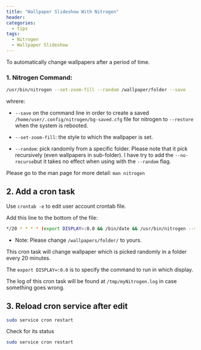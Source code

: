 ```yaml
---
title: "Wallpaper Slideshow With Nitrogen"
header:
categories:
  - tips
tags:
  - Nitrogen
  - Wallpaper Slideshow
---
```


To automatically change wallpapers after a period of time.

### 1. Nitrogen Command:
```bash
/usr/bin/nitrogen --set-zoom-fill --random /wallpaper/folder --save
```
whrere:

* `--save` on the command line in order to create a saved `/home/user/.config/nitrogen/bg-saved.cfg` file for nitrogen to `--restore` when the system is rebooted. 

* `--set-zoom-fill`: the style to which the wallpaper is set.

* `--random`: pick randomly from a specific folder. Please note that it pick recursively (even wallpapers in sub-folder). I have try to add the `--no-recurse`but it takes no effect when using with the `--random` flag.

Please go to the man page for more detail: `man nitrogen`

## 2. Add a cron task

Use `crontab -e` to edit user account crontab file. 

Add this line to the bottom of the file:
```bash
*/20 * * * * (export DISPLAY=:0.0 && /bin/date && /usr/bin/nitrogen --set-zoom-fill --random /wallpapers/folder/ --save) > /tmp/myNitrogen.log 2>&1
```

* Note: Please change `/wallpapers/folder/` to yours.

This cron task will change wallpaper which is picked randomly in a folder every 20 minutes. 

The `export DISPLAY=:0.0` is to specify the command to run in which display.

The log of this cron task will be found at `/tmp/myNitrogen.log` in case something goes wrong.

## 3. Reload cron service after edit
```bash
sudo service cron restart
```
Check for its status
```bash
sudo service cron restart
```